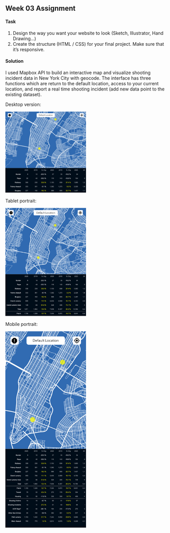 ## Week 03 Assignment

#### Task
1. Design the way you want your website to look (Sketch, Illustrator, Hand Drawing...)
2. Create the structure (HTML / CSS) for your final project. Make sure that it’s responsive.

#### Solution
I used Mapbox API to build an interactive map and visualize shooting incident data in New York City with geocode. The interface has three functions which are return to the default location, access to your current location, and report a real time shooting incident (add new data point to the existing dataset).

Desktop version:

<img src="https://github.com/yujunmjiang/WebAdvanced_Spring2020_jiany023/blob/master/week3_hw/mockup/desktop.png" width="50%"/>

Tablet portrait:

<img src="https://github.com/yujunmjiang/WebAdvanced_Spring2020_jiany023/blob/master/week3_hw/mockup/tablet.png" width="50%"/>

Mobile portrait:

<img src="https://github.com/yujunmjiang/WebAdvanced_Spring2020_jiany023/blob/master/week3_hw/mockup/mobile.png" width="50%"/>

